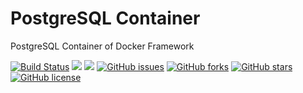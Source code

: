# PostgreSQL Container
PostgreSQL Container of Docker Framework

[![Build Status](https://travis-ci.org/dockerframework/postgresql.svg?branch=master)](https://travis-ci.org/dockerframework/postgresql) [![](https://images.microbadger.com/badges/image/dockerframework/postgresql:9.6.7.svg)](https://microbadger.com/images/dockerframework/postgresql:9.6.7 "Layers") [![](https://images.microbadger.com/badges/version/dockerframework/postgresql:9.6.7.svg)](https://microbadger.com/images/dockerframework/postgresql:9.6.7 "Version") [![GitHub issues](https://img.shields.io/github/issues/dockerframework/postgresql.svg)](https://github.com/dockerframework/postgresql/issues) [![GitHub forks](https://img.shields.io/github/forks/dockerframework/postgresql.svg)](https://github.com/dockerframework/postgresql/network) [![GitHub stars](https://img.shields.io/github/stars/dockerframework/postgresql.svg)](https://github.com/dockerframework/postgresql/stargazers) [![GitHub license](https://img.shields.io/badge/license-MIT-blue.svg)](https://raw.githubusercontent.com/dockerframework/postgresql/master/LICENSE)
